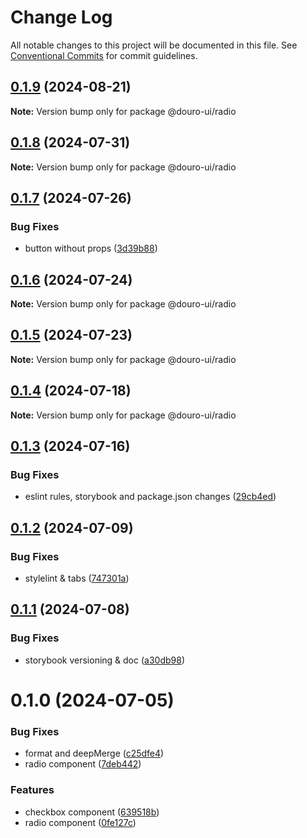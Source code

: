 # Change Log

All notable changes to this project will be documented in this file.
See [Conventional Commits](https://conventionalcommits.org) for commit guidelines.

## [0.1.9](https://github.com/Douro-ui/design-system/compare/@douro-ui/radio@0.1.8...@douro-ui/radio@0.1.9) (2024-08-21)

**Note:** Version bump only for package @douro-ui/radio

## [0.1.8](https://github.com/Douro-ui/design-system/compare/@douro-ui/radio@0.1.7...@douro-ui/radio@0.1.8) (2024-07-31)

**Note:** Version bump only for package @douro-ui/radio

## [0.1.7](https://github.com/Douro-ui/design-system/compare/@douro-ui/radio@0.1.6...@douro-ui/radio@0.1.7) (2024-07-26)

### Bug Fixes

- button without props ([3d39b88](https://github.com/Douro-ui/design-system/commit/3d39b88e503031ec760da980bd5197a7d5b24417))

## [0.1.6](https://github.com/Douro-ui/design-system/compare/@douro-ui/radio@0.1.5...@douro-ui/radio@0.1.6) (2024-07-24)

**Note:** Version bump only for package @douro-ui/radio

## [0.1.5](https://github.com/Douro-ui/design-system/compare/@douro-ui/radio@0.1.4...@douro-ui/radio@0.1.5) (2024-07-23)

**Note:** Version bump only for package @douro-ui/radio

## [0.1.4](https://github.com/Douro-ui/design-system/compare/@douro-ui/radio@0.1.3...@douro-ui/radio@0.1.4) (2024-07-18)

**Note:** Version bump only for package @douro-ui/radio

## [0.1.3](https://github.com/Douro-ui/design-system/compare/@douro-ui/radio@0.1.2...@douro-ui/radio@0.1.3) (2024-07-16)

### Bug Fixes

- eslint rules, storybook and package.json changes ([29cb4ed](https://github.com/Douro-ui/design-system/commit/29cb4edd31124c4ca11f2c6f021c3381d33b8889))

## [0.1.2](https://github.com/Douro-ui/design-system/compare/@douro-ui/radio@0.1.1...@douro-ui/radio@0.1.2) (2024-07-09)

### Bug Fixes

- stylelint & tabs ([747301a](https://github.com/Douro-ui/design-system/commit/747301a42d6f1ba68b7e475fed5a05a610dc160e))

## [0.1.1](https://github.com/Douro-ui/design-system/compare/@douro-ui/radio@0.1.0...@douro-ui/radio@0.1.1) (2024-07-08)

### Bug Fixes

- storybook versioning & doc ([a30db98](https://github.com/Douro-ui/design-system/commit/a30db982186531819909cc9fbcb0a91e66608c0f))

# 0.1.0 (2024-07-05)

### Bug Fixes

- format and deepMerge ([c25dfe4](https://github.com/Douro-ui/design-system/commit/c25dfe4162e4288b82b26c22e4a5c726f0775a0c))
- radio component ([7deb442](https://github.com/Douro-ui/design-system/commit/7deb442eb173592cbd60bcf71170e5c040c7b363))

### Features

- checkbox component ([639518b](https://github.com/Douro-ui/design-system/commit/639518b7dc1a5595590f3c82926280fac98f0c2c))
- radio component ([0fe127c](https://github.com/Douro-ui/design-system/commit/0fe127ca71823a9f71ae3ac421f9a613b67d1dfe))
